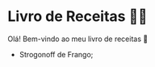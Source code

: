 # Livro de Receitas :man_cook:

Olá! Bem-vindo ao meu livro de receitas :wave:

- Strogonoff  de Frango;
